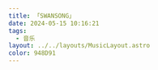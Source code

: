 ```yaml
---
title: 「SWANSONG」
date: 2024-05-15 10:16:21
tags: 
  - 音乐
layout: ../../layouts/MusicLayout.astro
color: 948D91
---
```

<div id="albums">
    <div id="ELECTROCUTICA">
        <script>
            const ap = new APlayer({
                container: document.getElementById('aplayer'),
                mini: false,
                autoplay: false,
                theme: '#948D91',
                loop: 'all',
                order: 'random',
                preload: 'auto',
                volume: 0.3,
                mutex: true,
                listFolded: false,
                listMaxHeight: 90,
                audio: [
                    {
                        name: 'CRUCIFIxxxION',
                        artist: 'ELECTROCUTICA',
                        url: "https://github.com/Resalia/music2/raw/master/ELECTROCUTICA/CYGNUS%20COLLECTION%20SS2016%20'SWANSONG'/01.%20CRUCIFIxxxION.flac",
                        cover: '/images/SWANSONG.jpg'
                    },
                    {
                        name: '未必の恋 -Dolus Eventualis-',
                        artist: 'ELECTROCUTICA',
                        url: "https://github.com/Resalia/music2/raw/master/ELECTROCUTICA/CYGNUS%20COLLECTION%20SS2016%20'SWANSONG'/02.%20%E6%9C%AA%E5%BF%85%E3%81%AE%E6%81%8B%20-Dolus%20Eventualis-.flac",
                        cover: '/images/SWANSONG.jpg'
                    },
                    {
                        name: 'Dependence Intension',
                        artist: 'ELECTROCUTICA',
                        url: "https://github.com/Resalia/music2/raw/master/ELECTROCUTICA/CYGNUS%20COLLECTION%20SS2016%20'SWANSONG'/03.%20Dependence%20Intension.flac",
                        cover: '/images/SWANSONG.jpg'
                    },
                    {
                        name: "Chaining Intention [Re-form mix]",
                        artist: 'ELECTROCUTICA',
                        url: "https://github.com/Resalia/music2/raw/master/ELECTROCUTICA/CYGNUS%20COLLECTION%20SS2016%20'SWANSONG'/04.%20Chaining%20Intention%20%5BRe-form%20mix%5D.flac",
                        cover: '/images/SWANSONG.jpg'
                    },
                    {
                        name: 'Piano Lesson',
                        artist: 'ELECTROCUTICA',
                        url: "https://github.com/Resalia/music2/raw/master/ELECTROCUTICA/CYGNUS%20COLLECTION%20SS2016%20'SWANSONG'/05.%20Piano%20Lesson.flac",
                        cover: '/images/SWANSONG.jpg'
                    },
                    {
                        name: 'STRAWBERRY TRAP',
                        artist: 'ELECTROCUTICA',
                        url: "https://github.com/Resalia/music2/raw/master/ELECTROCUTICA/CYGNUS%20COLLECTION%20SS2016%20'SWANSONG'/06.%20STRAWBERRY%20TRAP.flac",
                        cover: '/images/SWANSONG.jpg'
                    },
                    {
                        name: 'Chaining Intention',
                        artist: 'ELECTROCUTICA',
                        url: "https://github.com/Resalia/music2/raw/master/ELECTROCUTICA/CYGNUS%20COLLECTION%20SS2016%20'SWANSONG'/07.%20Chaining%20Intention.flac",
                        cover: '/images/SWANSONG.jpg'
                    },
                    {
                        name: 'SWANSONG',
                        artist: 'ELECTROCUTICA',
                        url: "https://github.com/Resalia/music2/raw/master/ELECTROCUTICA/CYGNUS%20COLLECTION%20SS2016%20'SWANSONG'/08.%20SWANSONG.flac",
                        cover: '/images/SWANSONG.jpg'
                    }
                ]
            });
        </script>
    </div>
</div>

